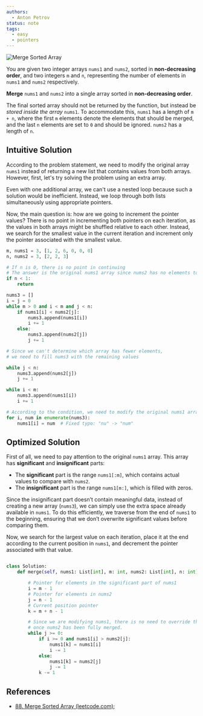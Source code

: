 ```yaml
---
authors:
  - Anton Petrov
status: note
tags:
  - easy
  - pointers
---
```


![Merge Sorted Array](merge_sorted_array.png)

You are given two integer arrays `nums1` and `nums2`, sorted in **non-decreasing order**, and two integers `m` and `n`, representing the number of elements in `nums1` and `nums2` respectively.

**Merge** `nums1` and `nums2` into a single array sorted in **non-decreasing order**.

The final sorted array should not be returned by the function, but instead be _stored inside the array_ `nums1`. To accommodate this, `nums1` has a length of `m + n`, where the first `m` elements denote the elements that should be merged, and the last `n` elements are set to `0` and should be ignored. `nums2` has a length of `n`.

## Intuitive Solution

According to the problem statement, we need to modify the original array `nums1` instead of returning a new list that contains values from both arrays. However, first, let's try solving the problem using an extra array.

Even with one additional array, we can't use a nested loop because such a solution would be inefficient. Instead, we loop through both lists simultaneously using appropriate pointers.

Now, the main question is: how are we going to increment the pointer values? There is no point in incrementing both pointers on each iteration, as the values in both arrays might be shuffled relative to each other. Instead, we search for the smallest value in the current iteration and increment only the pointer associated with the smallest value.

```python
m, nums1 = 3, [1, 2, 6, 0, 0, 0]
n, nums2 = 3, [2, 2, 3]

# If n is 0, there is no point in continuing
# The answer is the original nums1 array since nums2 has no elements to modify it
if n < 1:
    return

nums3 = []
i = j = 0
while m > 0 and i < m and j < n:
    if nums1[i] < nums2[j]:
        nums3.append(nums1[i])
        i += 1
    else:
        nums3.append(nums2[j])
        j += 1

# Since we can't determine which array has fewer elements,
# we need to fill nums3 with the remaining values

while j < n:
    nums3.append(nums2[j])
    j += 1

while i < m:
    nums3.append(nums1[i])
    i += 1

# According to the condition, we need to modify the original nums1 array
for i, num in enumerate(nums3):
    nums1[i] = num  # Fixed typo: "nu" -> "num"
```

## Optimized Solution

First of all, we need to pay attention to the original `nums1` array. This array has **significant** and **insignificant** parts:

- The **significant** part is the range `nums1[:m]`, which contains actual values to compare with `nums2`.
- The **insignificant** part is the range `nums1[m:]`, which is filled with zeros.

Since the insignificant part doesn’t contain meaningful data, instead of creating a new array (`nums3`), we can simply use the extra space already available in `nums1`. To do this efficiently, we traverse from the end of `nums1` to the beginning, ensuring that we don’t overwrite significant values before comparing them.

Now, we search for the largest value on each iteration, place it at the end according to the current position in `nums1`, and decrement the pointer associated with that value.

```python

class Solution:
    def merge(self, nums1: List[int], m: int, nums2: List[int], n: int) -> None:

        # Pointer for elements in the significant part of nums1
        i = m - 1
        # Pointer for elements in nums2
        j = n - 1
        # Current position pointer
        k = m + n - 1

        # Since we are modifying nums1, there is no need to override the remaining values
        # once nums2 has been fully merged.
        while j >= 0:
            if i >= 0 and nums1[i] > nums2[j]:
                nums1[k] = nums1[i]
                i -= 1
            else:
                nums1[k] = nums2[j]
                j -= 1
            k -= 1
```

## References

- [88. Merge Sorted Array (leetcode.com)](https://leetcode.com/problems/merge-sorted-array/);
